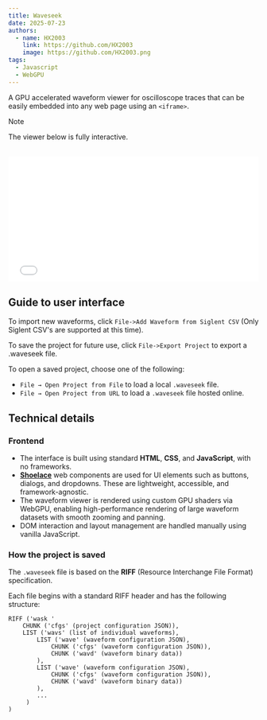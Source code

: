 ```yaml
---
title: Waveseek
date: 2025-07-23
authors:
  - name: HX2003
    link: https://github.com/HX2003
    image: https://github.com/HX2003.png
tags:
  - Javascript
  - WebGPU
---
```

A GPU accelerated waveform viewer for oscilloscope traces that can be easily embedded into any web page using an `<iframe>`.

> [!NOTE]
> The viewer below is fully interactive.

<br>
<iframe 
  src="/Waveseek/src/waveseek.html?dataURL=/Waveseek/examples/Example Project.waveseek"
  style="width: 100%; aspect-ratio: 18 / 9; border: none;">
</iframe>
<br>

## Guide to user interface
To import new waveforms, click `File->Add Waveform from Siglent CSV` (Only Siglent CSV's are supported at this time).

To save the project for future use, click `File->Export Project` to export a .waveseek file.

To open a saved project, choose one of the following:
  - `File → Open Project from File` to load a local `.waveseek` file.
  - `File → Open Project from URL` to load a `.waveseek` file hosted online.

## Technical details
### Frontend
- The interface is built using standard **HTML**, **CSS**, and **JavaScript**, with no frameworks.
- **[Shoelace](https://shoelace.style/)** web components are used for UI elements such as buttons, dialogs, and dropdowns. These are lightweight, accessible, and framework-agnostic.
- The waveform viewer is rendered using custom GPU shaders via WebGPU, enabling high-performance rendering of large waveform datasets with smooth zooming and panning.
- DOM interaction and layout management are handled manually using vanilla JavaScript.

### How the project is saved
The `.waveseek` file is based on the **RIFF** (Resource Interchange File Format) specification.

Each file begins with a standard RIFF header and has the following structure:
```
RIFF ('wask '
    CHUNK ('cfgs' (project configuration JSON)),
    LIST ('wavs' (list of individual waveforms),
        LIST ('wave' (waveform configuration JSON),
            CHUNK ('cfgs' (waveform configuration JSON)),
            CHUNK ('wavd' (waveform binary data))
        ),
        LIST ('wave' (waveform configuration JSON),
            CHUNK ('cfgs' (waveform configuration JSON)),
            CHUNK ('wavd' (waveform binary data))
        ),
        ...
     )
)
```